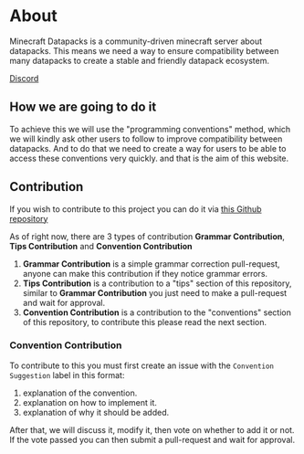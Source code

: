 # About

Minecraft Datapacks is a community-driven minecraft server about datapacks. This means we need a way to ensure compatibility between many datapacks to create a stable and friendly datapack ecosystem.

[Discord](https://discord.gg/SnJQcfq)

## How we are going to do it

To achieve this we will use the "programming conventions" method, which we will kindly ask other users to follow to improve compatibility between datapacks. And to do that we need to create a way for users to be able to access these conventions very quickly. and that is the aim of this website.

## Contribution

If you wish to contribute to this project you can do it via [this Github repository](https://github.com/mc-datapacks)

As of right now, there are 3 types of contribution **Grammar Contribution**, **Tips Contribution** and **Convention Contribution**

1. **Grammar Contribution** is a simple grammar correction pull-request, anyone can make this contribution if they notice grammar errors.
2. **Tips Contribution** is a contribution to a "tips" section of this repository, similar to **Grammar Contribution** you just need to make a pull-request and wait for approval.
3. **Convention Contribution** is a contribution to the "conventions" section of this repository, to contribute this please read the next section.

### Convention Contribution

To contribute to this you must first create an issue with the `Convention Suggestion` label in this format:

1) explanation of the convention.
2) explanation on how to implement it.
3) explanation of why it should be added.

After that, we will discuss it, modify it, then vote on whether to add it or not. If the vote passed you can then submit a pull-request and wait for approval.
